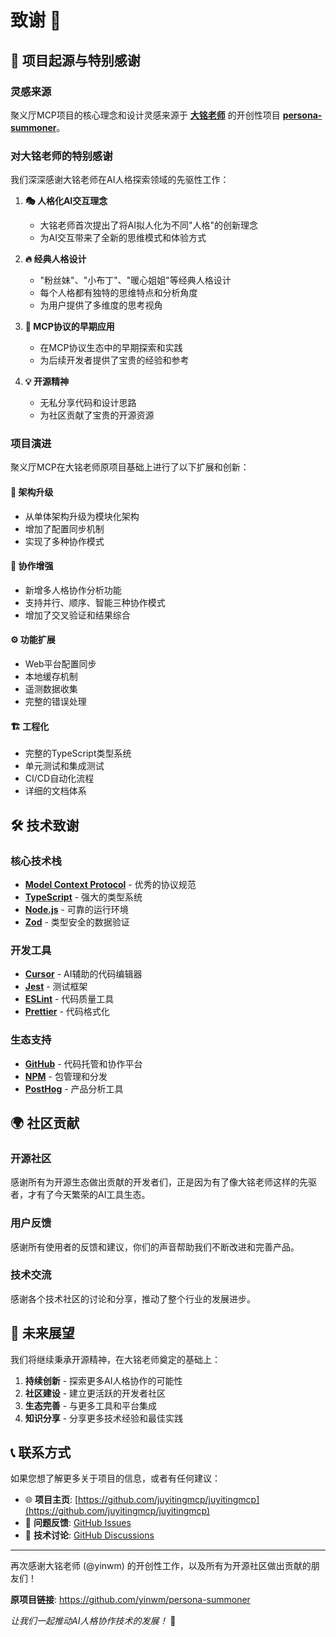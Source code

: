 # 致谢 🙏

## 🌟 项目起源与特别感谢

### 灵感来源

聚义厅MCP项目的核心理念和设计灵感来源于 **[大铭老师](https://github.com/yinwm)** 的开创性项目 **[persona-summoner](https://github.com/yinwm/persona-summoner)**。

### 对大铭老师的特别感谢

我们深深感谢大铭老师在AI人格探索领域的先驱性工作：

1. **🎭 人格化AI交互理念**
   - 大铭老师首次提出了将AI拟人化为不同"人格"的创新理念
   - 为AI交互带来了全新的思维模式和体验方式

2. **🔥 经典人格设计**
   - "粉丝妹"、"小布丁"、"暖心姐姐"等经典人格设计
   - 每个人格都有独特的思维特点和分析角度
   - 为用户提供了多维度的思考视角

3. **🚀 MCP协议的早期应用**
   - 在MCP协议生态中的早期探索和实践
   - 为后续开发者提供了宝贵的经验和参考

4. **💡 开源精神**
   - 无私分享代码和设计思路
   - 为社区贡献了宝贵的开源资源

### 项目演进

聚义厅MCP在大铭老师原项目基础上进行了以下扩展和创新：

#### 🔧 架构升级
- 从单体架构升级为模块化架构
- 增加了配置同步机制
- 实现了多种协作模式

#### 🤝 协作增强
- 新增多人格协作分析功能
- 支持并行、顺序、智能三种协作模式
- 增加了交叉验证和结果综合

#### ⚙️ 功能扩展
- Web平台配置同步
- 本地缓存机制
- 遥测数据收集
- 完整的错误处理

#### 🏗️ 工程化
- 完整的TypeScript类型系统
- 单元测试和集成测试
- CI/CD自动化流程
- 详细的文档体系

## 🛠️ 技术致谢

### 核心技术栈
- **[Model Context Protocol](https://modelcontextprotocol.io/)** - 优秀的协议规范
- **[TypeScript](https://www.typescriptlang.org/)** - 强大的类型系统
- **[Node.js](https://nodejs.org/)** - 可靠的运行环境
- **[Zod](https://zod.dev/)** - 类型安全的数据验证

### 开发工具
- **[Cursor](https://cursor.sh/)** - AI辅助的代码编辑器
- **[Jest](https://jestjs.io/)** - 测试框架
- **[ESLint](https://eslint.org/)** - 代码质量工具
- **[Prettier](https://prettier.io/)** - 代码格式化

### 生态支持
- **[GitHub](https://github.com/)** - 代码托管和协作平台
- **[NPM](https://www.npmjs.com/)** - 包管理和分发
- **[PostHog](https://posthog.com/)** - 产品分析工具

## 🌍 社区贡献

### 开源社区
感谢所有为开源生态做出贡献的开发者们，正是因为有了像大铭老师这样的先驱者，才有了今天繁荣的AI工具生态。

### 用户反馈
感谢所有使用者的反馈和建议，你们的声音帮助我们不断改进和完善产品。

### 技术交流
感谢各个技术社区的讨论和分享，推动了整个行业的发展进步。

## 🔮 未来展望

我们将继续秉承开源精神，在大铭老师奠定的基础上：

1. **持续创新** - 探索更多AI人格协作的可能性
2. **社区建设** - 建立更活跃的开发者社区
3. **生态完善** - 与更多工具和平台集成
4. **知识分享** - 分享更多技术经验和最佳实践

## 📞 联系方式

如果您想了解更多关于项目的信息，或者有任何建议：

- 🌐 **项目主页**: [https://github.com/juyitingmcp/juyitingmcp](https://github.com/juyitingmcp/juyitingmcp)
- 🐛 **问题反馈**: [GitHub Issues](https://github.com/juyitingmcp/juyitingmcp/issues)
- 💬 **技术讨论**: [GitHub Discussions](https://github.com/juyitingmcp/juyitingmcp/discussions)

---

再次感谢大铭老师 (@yinwm) 的开创性工作，以及所有为开源社区做出贡献的朋友们！

**原项目链接**: https://github.com/yinwm/persona-summoner

*让我们一起推动AI人格协作技术的发展！* 🚀 